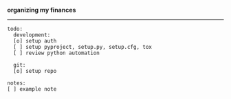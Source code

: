 **organizing my finances**

---

```
todo:
  development:
  [o] setup auth
  [ ] setup pyproject, setup.py, setup.cfg, tox
  [ ] review python automation

  git:
  [o] setup repo

notes:
[ ] example note
```
